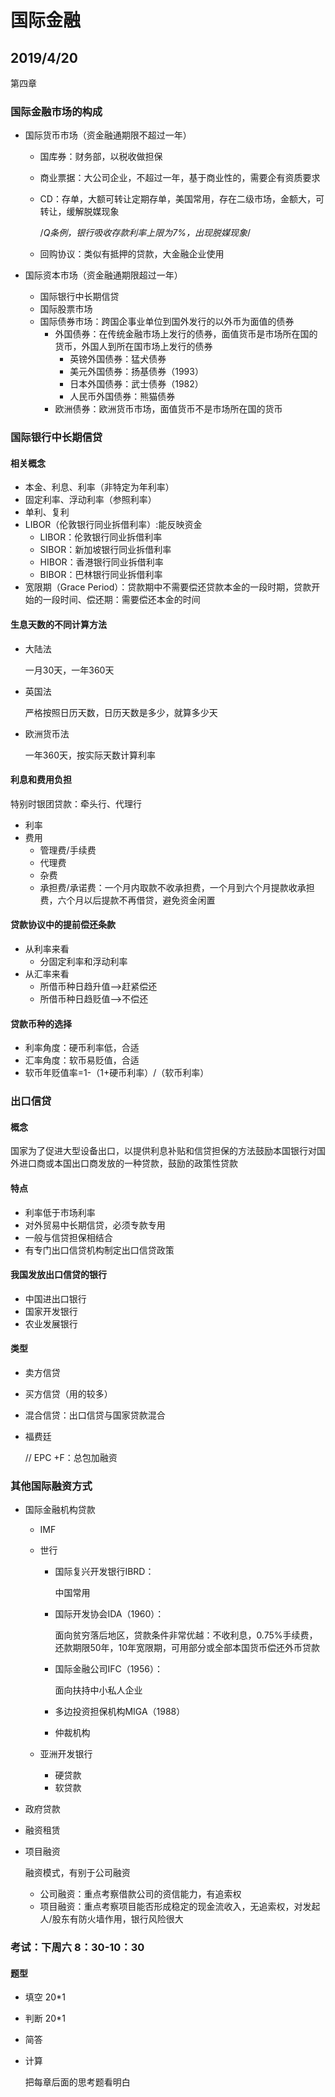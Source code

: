 # 国际金融

## 2019/4/20

第四章

### 国际金融市场的构成

- 国际货币市场（资金融通期限不超过一年）

  - 国库券：财务部，以税收做担保

  - 商业票据：大公司企业，不超过一年，基于商业性的，需要企有资质要求

  - CD：存单，大额可转让定期存单，美国常用，存在二级市场，金额大，可转让，缓解脱媒现象

    /*Q条例，银行吸收存款利率上限为7%，出现脱媒现象*/

  - 回购协议：类似有抵押的贷款，大金融企业使用

- 国际资本市场（资金融通期限超过一年）

  - 国际银行中长期信贷
  - 国际股票市场
  - 国际债券市场：跨国企事业单位到国外发行的以外币为面值的债券
    - 外国债券：在传统金融市场上发行的债券，面值货币是市场所在国的货币，外国人到所在国市场上发行的债券
      - 英镑外国债券：猛犬债券
      - 美元外国债券：扬基债券（1993）
      - 日本外国债券：武士债券（1982）
      - 人民币外国债券：熊猫债券
    - 欧洲债券：欧洲货币市场，面值货币不是市场所在国的货币

### 国际银行中长期信贷

#### 相关概念

- 本金、利息、利率（非特定为年利率）
- 固定利率、浮动利率（参照利率）
- 单利、复利
- LIBOR（伦敦银行同业拆借利率）:能反映资金
  - LIBOR：伦敦银行同业拆借利率
  - SIBOR：新加坡银行同业拆借利率
  - HIBOR：香港银行同业拆借利率
  - BIBOR：巴林银行同业拆借利率
- 宽限期（Grace Period）：贷款期中不需要偿还贷款本金的一段时期，贷款开始的一段时间、偿还期：需要偿还本金的时间

#### 生息天数的不同计算方法

- 大陆法

  一月30天，一年360天

- 英国法

  严格按照日历天数，日历天数是多少，就算多少天

- 欧洲货币法

  一年360天，按实际天数计算利率

#### 利息和费用负担

特别时银团贷款：牵头行、代理行

- 利率
- 费用
  - 管理费/手续费
  - 代理费
  - 杂费
  - 承担费/承诺费：一个月内取款不收承担费，一个月到六个月提款收承担费，六个月以后提款不再借贷，避免资金闲置

#### 贷款协议中的提前偿还条款

- 从利率来看
  - 分固定利率和浮动利率
- 从汇率来看
  - 所借币种日趋升值–->赶紧偿还
  - 所借币种日趋贬值–->不偿还

#### 贷款币种的选择

- 利率角度：硬币利率低，合适
- 汇率角度：软币易贬值，合适
- 软币年贬值率=1-（1+硬币利率）/（软币利率）

### 出口信贷

#### 概念

国家为了促进大型设备出口，以提供利息补贴和信贷担保的方法鼓励本国银行对国外进口商或本国出口商发放的一种贷款，鼓励的政策性贷款

#### 特点

- 利率低于市场利率
- 对外贸易中长期信贷，必须专款专用
- 一般与信贷担保相结合
- 有专门出口信贷机构制定出口信贷政策

#### 我国发放出口信贷的银行

- 中国进出口银行
- 国家开发银行
- 农业发展银行

#### 类型

- 卖方信贷

- 买方信贷（用的较多）

- 混合信贷：出口信贷与国家贷款混合

- 福费廷

  // EPC +F：总包加融资

### 其他国际融资方式

- 国际金融机构贷款

  - IMF

  - 世行

    - 国际复兴开发银行IBRD：

      中国常用

    - 国际开发协会IDA（1960）：

      面向贫穷落后地区，贷款条件非常优越：不收利息，0.75%手续费，还款期限50年，10年宽限期，可用部分或全部本国货币偿还外币贷款

    - 国际金融公司IFC（1956）：

      面向扶持中小私人企业

    - 多边投资担保机构MIGA（1988）

    - 仲裁机构

  - 亚洲开发银行

    - 硬贷款
    - 软贷款

- 政府贷款

- 融资租赁

- 项目融资

  融资模式，有别于公司融资

  - 公司融资：重点考察借款公司的资信能力，有追索权
  - 项目融资：重点考察项目能否形成稳定的现金流收入，无追索权，对发起人/股东有防火墙作用，银行风险很大

### 考试：下周六 8：30-10：30

#### 题型

- 填空 20*1

- 判断 20*1

- 简答

- 计算

  把每章后面的思考题看明白